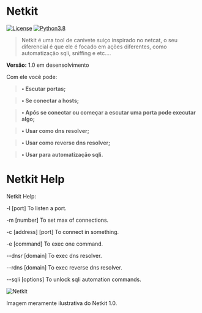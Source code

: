 <h1>Netkit</h1>

[![License](https://img.shields.io/badge/License-MIT-critical.svg?style=flat-square)](https://github.com/Fzinxl/Netkit/blob/master/LICENSE/)
[![Python3.8](https://img.shields.io/badge/Python-3.8-yellow.svg?style=flat-square&logo=python)](https://www.python.org/)

>Netkit é uma tool de canivete suiço inspirado no netcat, o seu diferencial é que ele é focado em ações diferentes, como automatização sqli, sniffing e etc.... 

**Versão:** 1.0 em desensolvimento

Com ele você pode:


> **• Escutar portas;**

> **• Se conectar a hosts;**

> **• Após se conectar ou começar a escutar uma porta pode executar algo;**

> **• Usar como dns resolver;**

> **• Usar como reverse dns resolver;**

> **• Usar para automatização sqli.**

<h1>Netkit Help</h1>


Netkit Help:

-l [port]                   To listen a port.

-m [number]                 To set max of connections.

-c [address] [port]         To connect in something.

-e [command]                To exec one command.

--dnsr [domain]             To exec dns resolver.

--rdns [domain]             To exec reverse dns resolver.

--sqli <url> [options]      To unlock sqli automation commands.

![Netkit](https://i.imgur.com/UWLFK2a_d.webp?maxwidth=640&shape=thumb&fidelity=medium)

Imagem meramente ilustrativa do Netkit 1.0.
